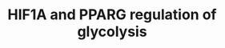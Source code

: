 ---
annotations:
- id: PW:0000025
  parent: classic metabolic pathway
  type: Pathway Ontology
  value: glycolysis/gluconeogenesis pathway
- id: PW:0000004
  parent: regulatory pathway
  type: Pathway Ontology
  value: regulatory pathway
authors:
- Maguirre1
- MaintBot
- Jmelius
- Evelo
- Khanspers
- Fehrhart
- AlexanderPico
- Finterly
- Eweitz
citedin:
- link: PMC9621138
  title: CD200 ectodomain shedding into the tumor microenvironment leads to NK cell
    dysfunction and apoptosis (2022)
communities: []
description: 'Hypoxia-inducible factor 1A and peroxisome proliferator activated receptor
  gamma play a role in regulating glycolysis.  This diagram is derived from figure
  6D in [https://pubmed.ncbi.nlm.nih.gov/19490906/ PMID 19490906]:  "Schematic representation
  of the coregulation of glycolysis and glycerolipid synthesis by HIF1A. Hypertrophy-induced
  HIF1A accumulation is predicted to simultaneously promote the transcriptional upregulation
  of glycolytic enzymes and the direct transcriptional activation of the PPARG promoter.
  PPARG activity would lead to the upregulation of its target genes, GPD1 and GPAT,
  leading to promotion of glycerolipid biosynthesis, culminating in TAG accumulation.
  A secondary level of coordination is predicted to occur via the shuttling of NADH
  and NAD+ between GAPDH and GPD1. Thus, coordinated regulation of both these components
  by HIF1A is hypothesized to favor cardiomyocyte lipid accumulation in hypertrophy."  This
  pathway is part the [https://assays.cancer.gov/available_assays?wp_id=WP2456 CPTAC
  Assay Portal].'
last-edited: 2024-07-29
ndex: f08488d6-8b64-11eb-9e72-0ac135e8bacf
organisms:
- Homo sapiens
redirect_from:
- /index.php/Pathway:WP2456
- /instance/WP2456
- /instance/WP2456_r134902
revision: r134902
schema-jsonld:
- '@context': https://schema.org/
  '@id': https://wikipathways.github.io/pathways/WP2456.html
  '@type': Dataset
  creator:
    '@type': Organization
    name: WikiPathways
  description: 'Hypoxia-inducible factor 1A and peroxisome proliferator activated
    receptor gamma play a role in regulating glycolysis.  This diagram is derived
    from figure 6D in [https://pubmed.ncbi.nlm.nih.gov/19490906/ PMID 19490906]:  "Schematic
    representation of the coregulation of glycolysis and glycerolipid synthesis by
    HIF1A. Hypertrophy-induced HIF1A accumulation is predicted to simultaneously promote
    the transcriptional upregulation of glycolytic enzymes and the direct transcriptional
    activation of the PPARG promoter. PPARG activity would lead to the upregulation
    of its target genes, GPD1 and GPAT, leading to promotion of glycerolipid biosynthesis,
    culminating in TAG accumulation. A secondary level of coordination is predicted
    to occur via the shuttling of NADH and NAD+ between GAPDH and GPD1. Thus, coordinated
    regulation of both these components by HIF1A is hypothesized to favor cardiomyocyte
    lipid accumulation in hypertrophy."  This pathway is part the [https://assays.cancer.gov/available_assays?wp_id=WP2456
    CPTAC Assay Portal].'
  keywords:
  - Diacylglycerol
  - Dihydroxyacetonephosphate
  - Fructose-1,6-biphosphate
  - GAPDH
  - GPAT3
  - GPD1
  - Glucose
  - Glyceraldehyde-3-phosphate
  - Glycerol-3-phosphate
  - HIF1A
  - LDHA
  - Lactate
  - Lysophosphatidate
  - PPARG
  - Pyruvate
  - SLC2A1
  - TPI1
  - Triacylglycerol
  license: CC0
  name: HIF1A and PPARG regulation of glycolysis
seo: CreativeWork
title: HIF1A and PPARG regulation of glycolysis
wpid: WP2456
---